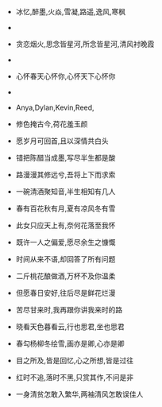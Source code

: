 - 冰忆,醉墨,火焱,雪凝,路遥,逸风,寒枫
-
- 贪恋烟火,思念皆星河,所念皆星河,清风衬晚霞
-
- 心怀春天心怀你,心怀天下心怀你
-
- Anya,Dylan,Kevin,Reed,

- 修色掩古今,荷花羞玉颜
- 愿岁月可回首,且以深情共白头
- 错把陈醋当成墨,写尽半生都是酸
- 路漫漫其修远兮,吾将上下而求索
- 一碗清酒聚知音,半生相知有几人
- 春有百花秋有月,夏有凉风冬有雪
- 此女只应天上有,奈何花落至我怀
- 既许一人之偏爱,愿尽余生之慷慨
- 时间从来不语,却回答了所有问题
- 二斤桃花酿做酒,万杯不及你温柔
- 但愿春日安好,往后尽是鲜花烂漫
- 苦尽甘来时,我再跟你讲我来时的路
- 晓看天色暮看云,行也思君,坐也思君
- 春勾杨柳冬绘雪,画亦是卿,心亦是卿
- 目之所及,皆是回忆,心之所想,皆是过往
- 红时不追,落时不黑,只赏其作,不问是非
- 一身清贫怎敢入繁华,两袖清风怎敢误佳人
